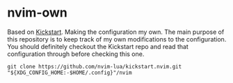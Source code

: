 # nvim-own
Based on [Kickstart](https://github.com/nvim-lua/kickstart.nvim). Making the configuration my own.
The main purpose of this repository is to keep track of my own modifications to the configuration.
You should definitely checkout the Kickstart repo and read that configuration through before
checking this one.

```text
git clone https://github.com/nvim-lua/kickstart.nvim.git "${XDG_CONFIG_HOME:-$HOME/.config}"/nvim
```

